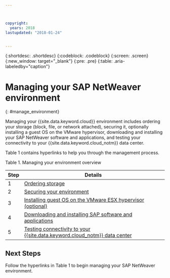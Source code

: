 ```yaml
---



copyright:
  years: 2018
lastupdated: "2018-01-24"


---
```


{:shortdesc: .shortdesc}
{:codeblock: .codeblock}
{:screen: .screen}
{:new_window: target="_blank"}
{:pre: .pre}
{:table: .aria-labeledby="caption"}

# Managing your SAP NetWeaver environment
{: #manage_environment}

Managing your {{site.data.keyword.cloud}} environment includes ordering your storage (block, file, or network attached), securing it, optionally installing a guest OS on the VMware hypervisor, downloading and installing your SAP NetWeaver software and applications, and testing your connectivity to your {{site.data.keyword.cloud_notm}} data center.

Table 1 contains hyperlinks to help you through the management process.

Table 1. Managing your environment overview

| Step | Details |
| --- | --- |
| 1 | [Ordering storage](/docs/infrastructure/sap-netweaver/sap-order-storage.html) |
| 2 | [Securing your environment](/docs/infrastructure/sap-netweaver/sap-secure-environment.html) |
| 3 | [Installing guest OS on the VMware ESX hypervisor (optional)](/docs/infrastructure/sap-netweaver/sap-installing-guest-operating-system-VMware-deployments.html) |
| 4 | [Downloading and installing SAP software and applications](/docs/infrastructure/sap-netweaver/sap-installing-SAP-landscape.html) |
| 5 | [Testing connectivity to your {{site.data.keyword.cloud_notm}} data center](/docs/infrastructure/sap-netweaver/sap-testing-connectivity.html) |

## Next Steps

Follow the hyperlinks in Table 1 to begin managing your SAP NetWeaver environment.

